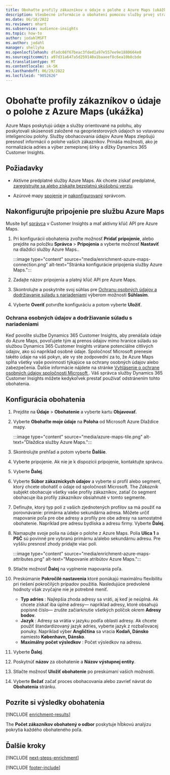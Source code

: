 ```yaml
---
title: Obohaťte profily zákazníkov o údaje o polohe z Azure Maps (ukážka)
description: Všeobecné informácie o obohatení pomocou služby prvej strany Azure Maps.
ms.date: 06/10/2022
ms.reviewer: mhart
ms.subservice: audience-insights
ms.topic: how-to
author: jodahlMSFT
ms.author: jodahl
manager: shellyha
ms.openlocfilehash: dfadc08f67beac3fded1a97e557ee9e1880664e0
ms.sourcegitcommit: a97d31a647a5d259140a1baaeef8c6ea10b8cbde
ms.translationtype: MT
ms.contentlocale: sk-SK
ms.lasthandoff: 06/29/2022
ms.locfileid: "9052626"
---
```

# <a name="enrich-customer-profiles-with-location-data-from-azure-maps-preview"></a>Obohaťte profily zákazníkov o údaje o polohe z Azure Maps (ukážka)

Azure Maps poskytujú údaje a služby orientované na polohu, aby poskytovali skúsenosti založené na geopriestorových údajoch so vstavanou inteligenciou polohy. Služby obohacovania údajov Azure Maps zlepšujú presnosť informácií o polohe vašich zákazníkov. Prináša možnosti, ako je normalizácia adries a výber zemepisnej šírky a dĺžky Dynamics 365 Customer Insights.

## <a name="prerequisites"></a>Požiadavky

- Aktívne predplatné služby Azure Maps. Ak chcete získať predplatné, [zaregistrujte sa alebo získajte bezplatnú skúšobnú verziu](https://azure.microsoft.com/services/azure-maps/).

- Azúrové mapy [spojenie](connections.md) je [nakonfigurovaný](#configure-the-connection-for-azure-maps) správcom.

## <a name="configure-the-connection-for-azure-maps"></a>Nakonfigurujte pripojenie pre službu Azure Maps

Musíte byť [správca](permissions.md#admin) v Customer Insights a mať aktívny kľúč API pre Azure Maps.

1. Pri konfigurácii obohatenia zvoľte možnosť **Pridať pripojenie**, alebo prejdite na položku **Správca** > **Pripojenia** a vyberte možnosť **Nastaviť** na dlaždici služby Azure Maps..

   :::image type="content" source="media/enrichment-azure-maps-connection.png" alt-text="Stránka konfigurácie pripojenia služby Azure Maps.":::

1. Zadajte názov pripojenia a platný kľúč API pre Azure Maps.

1. Skontrolujte a poskytnite svoj súhlas pre [Ochranu osobných údajov a dodržiavanie súladu s nariadeniami](#data-privacy-and-compliance) výberom možnosti **Súhlasím**.

1. Vyberte **Overiť** potvrďte konfiguráciu a potom vyberte **Uložiť**.

### <a name="data-privacy-and-compliance"></a>Ochrana osobných údajov a dodržiavanie súladu s nariadeniami

Keď povolíte službe Dynamics 365 Customer Insights, aby prenášala údaje do Azure Maps, povoľujete tým aj prenos údajov mimo hranice súladu so službou Dynamics 365 Customer Insights vrátane potenciálne citlivých údajov, ako sú napríklad osobné údaje. Spoločnosť Microsoft prenesie takéto údaje na váš pokyn, ale vy ste zodpovední za to, že Azure Maps spĺňa všetky vaše povinnosti týkajúce sa ochrany osobných údajov alebo zabezpečenia. Ďalšie informácie nájdete na stránke [Vyhlásenie o ochrane osobných údajov spoločnosti Microsoft ](https://go.microsoft.com/fwlink/?linkid=396732).
Váš správca služby Dynamics 365 Customer Insights môžete kedykoľvek prestať používať odstránením tohto obohatenia.

## <a name="configure-the-enrichment"></a>Konfigurácia obohatenia

1. Prejdite na **Údaje** > **Obohatenie** a vyberte kartu **Objavovať**.

1. Vyberte **Obohaťte moje údaje** na **Poloha** od Microsoft Azure Dlaždice mapy.

   :::image type="content" source="media/azure-maps-tile.png" alt-text="Dlaždica služby Azure Maps.":::

1. Skontrolujte prehľad a potom vyberte **Ďalšie**.

1. Vyberte pripojenie. Ak nie je k dispozícii pripojenie, kontaktujte správcu.

1. Vyberte **Ďalej**.

1. Vyberte **Súbor zákazníckych údajov** a vyberte si profil alebo segment, ktorý chcete obohatiť o údaje od spoločnosti Microsoft. The *Zákazník* subjekt obohacuje všetky vaše profily zákazníkov, zatiaľ čo segment obohacuje iba profily zákazníkov obsiahnuté v tomto segmente.

1. Definujte, ktorý typ polí z vašich zjednotených profilov sa má použiť na porovnávanie: primárna a/alebo sekundárna adresa. Môžete určiť mapovanie poľa pre obe adresy a profily pre obe adresy na samostatné obohatenie. Napríklad pre adresu bydliska a adresu firmy. Vyberte **Ďalej**.

1. Namapujte svoje polia na údaje o polohe z Azure Maps. Polia **Ulica 1** a **PSČ** sú povinné pre vybranú primárnu a/alebo sekundárnu adresu. Pre vyššiu presnosť zhody pridajte viac polí.

   :::image type="content" source="media/enrichment-azure-maps-attributes.png" alt-text="Mapovanie atribútov Azure Maps.":::

1. Stlačte možnosť **Ďalej** na vyplnenie mapovania poľa.

1. Preskúmanie **Pokročilé nastavenia** ktoré ponúkajú maximálnu flexibilitu pri riešení pokročilých prípadov použitia. Nasledujúce predvolené hodnoty však zvyčajne nie je potrebné meniť.

   - **Typ adries** : Najlepšia zhoda adresy sa vráti, aj keď je neúplná. Ak chcete získať iba úplné adresy&mdash; napríklad adresy, ktoré obsahujú popisné číslo&mdash; zrušte začiarknutie všetkých políčok okrem **Adresy bodov**.
   - **Jazyk** : Adresy sa vrátia v jazyku podľa oblasti adresy. Ak chcete použiť štandardizovaný jazyk adries, vyberte jazyk z rozbaľovacej ponuky. Napríklad výber **Angličtina** sa vracia **Kodaň, Dánsko** namiesto **København, Dánsko**.
   - **Maximálny počet výsledkov** : Počet výsledkov na adresu.

1. Vyberte **Ďalej**.

1. Poskytnúť **názov** za obohatenie a **Názov výstupnej entity**.

1. Stlačte možnosť **Uložiť obohatenie** po preskúmaní vašich možností.

1. Vyberte **Bežať** začať proces obohacovania alebo zavrieť návrat do **Obohatenia** stránku.

## <a name="view-enrichment-results"></a>Pozrite si výsledky obohatenia

[!INCLUDE [enrichment-results](includes/enrichment-results.md)]

The **Počet zákazníkov obohatený o odbor** poskytuje hĺbkovú analýzu pokrytia každého obohateného poľa.

## <a name="next-steps"></a>Ďalšie kroky

[!INCLUDE [next-steps-enrichment](includes/next-steps-enrichment.md)]

[!INCLUDE [footer-include](includes/footer-banner.md)]
